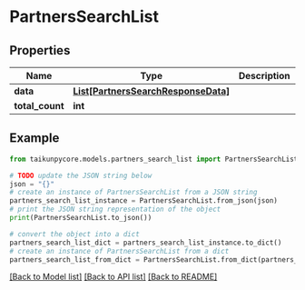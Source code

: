 # PartnersSearchList


## Properties

Name | Type | Description | Notes
------------ | ------------- | ------------- | -------------
**data** | [**List[PartnersSearchResponseData]**](PartnersSearchResponseData.md) |  | [optional] 
**total_count** | **int** |  | [optional] 

## Example

```python
from taikunpycore.models.partners_search_list import PartnersSearchList

# TODO update the JSON string below
json = "{}"
# create an instance of PartnersSearchList from a JSON string
partners_search_list_instance = PartnersSearchList.from_json(json)
# print the JSON string representation of the object
print(PartnersSearchList.to_json())

# convert the object into a dict
partners_search_list_dict = partners_search_list_instance.to_dict()
# create an instance of PartnersSearchList from a dict
partners_search_list_from_dict = PartnersSearchList.from_dict(partners_search_list_dict)
```
[[Back to Model list]](../README.md#documentation-for-models) [[Back to API list]](../README.md#documentation-for-api-endpoints) [[Back to README]](../README.md)


